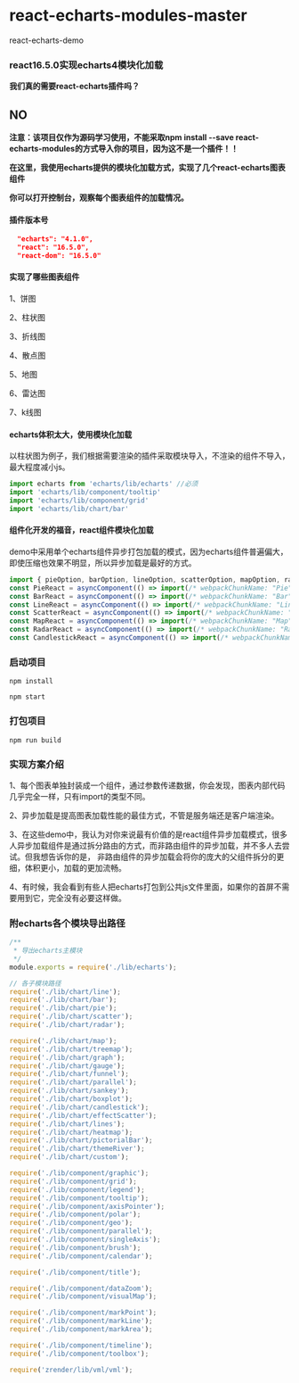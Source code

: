 # react-echarts-modules-master
 react-echarts-demo
 ### react16.5.0实现echarts4模块化加载

 **我们真的需要react-echarts插件吗？**

 ## NO

 **注意：该项目仅作为源码学习使用，不能采取npm install --save react-echarts-modules的方式导入你的项目，因为这不是一个插件！！**

 **在这里，我使用echarts提供的模块化加载方式，实现了几个react-echarts图表组件**

 **你可以打开控制台，观察每个图表组件的加载情况。**

 #### 插件版本号

 ```json
   "echarts": "4.1.0",
   "react": "16.5.0",
   "react-dom": "16.5.0"
 ```

 #### 实现了哪些图表组件

 1、饼图

 2、柱状图

 3、折线图

 4、散点图

 5、地图

 6、雷达图

 7、k线图


 #### echarts体积太大，使用模块化加载

 以柱状图为例子，我们根据需要渲染的插件采取模块导入，不渲染的组件不导入，最大程度减小js。

 ```javascript
 import echarts from 'echarts/lib/echarts' //必须
 import 'echarts/lib/component/tooltip'
 import 'echarts/lib/component/grid'
 import 'echarts/lib/chart/bar'
 ```

 #### 组件化开发的福音，react组件模块化加载

 demo中采用单个echarts组件异步打包加载的模式，因为echarts组件普遍偏大，即使压缩也效果不明显，所以异步加载是最好的方式。

 ```javascript
 import { pieOption, barOption, lineOption, scatterOption, mapOption, radarOption, candlestickOption } from './optionConfig/options'
 const PieReact = asyncComponent(() => import(/* webpackChunkName: "Pie" */'./EchartsDemo/PieReact'))  //饼图组件
 const BarReact = asyncComponent(() => import(/* webpackChunkName: "Bar" */'./EchartsDemo/BarReact')) //柱状图组件
 const LineReact = asyncComponent(() => import(/* webpackChunkName: "Line" */'./EchartsDemo/LineReact'))  //折线图组件
 const ScatterReact = asyncComponent(() => import(/* webpackChunkName: "Scatter" */'./EchartsDemo/ScatterReact'))  //散点图组件
 const MapReact = asyncComponent(() => import(/* webpackChunkName: "Map" */'./EchartsDemo/MapReact'))  //地图组件
 const RadarReact = asyncComponent(() => import(/* webpackChunkName: "Radar" */'./EchartsDemo/RadarReact')) //雷达图组件
 const CandlestickReact = asyncComponent(() => import(/* webpackChunkName: "Candlestick" */'./EchartsDemo/CandlestickReact')) //k线图组件
 ```

 ### 启动项目

 ```npm
 npm install
 ```

 ```npm
 npm start
 ```

 ### 打包项目

 ```npm
 npm run build
 ```

 ### 实现方案介绍

 1、每个图表单独封装成一个组件，通过参数传递数据，你会发现，图表内部代码几乎完全一样，只有import的类型不同。

 2、异步加载是提高图表加载性能的最佳方式，不管是服务端还是客户端渲染。

 3、在这些demo中，我认为对你来说最有价值的是react组件异步加载模式，很多人异步加载组件是通过拆分路由的方式，而非路由组件的异步加载，并不多人去尝试。但我想告诉你的是，
 非路由组件的异步加载会将你的庞大的父组件拆分的更细，体积更小，加载的更加流畅。

 4、有时候，我会看到有些人把echarts打包到公共js文件里面，如果你的首屏不需要用到它，完全没有必要这样做。

 ### 附echarts各个模块导出路径

 ```javascript
 /**
  * 导出echarts主模块
  */
 module.exports = require('./lib/echarts');

 // 各子模块路径
 require('./lib/chart/line');
 require('./lib/chart/bar');
 require('./lib/chart/pie');
 require('./lib/chart/scatter');
 require('./lib/chart/radar');

 require('./lib/chart/map');
 require('./lib/chart/treemap');
 require('./lib/chart/graph');
 require('./lib/chart/gauge');
 require('./lib/chart/funnel');
 require('./lib/chart/parallel');
 require('./lib/chart/sankey');
 require('./lib/chart/boxplot');
 require('./lib/chart/candlestick');
 require('./lib/chart/effectScatter');
 require('./lib/chart/lines');
 require('./lib/chart/heatmap');
 require('./lib/chart/pictorialBar');
 require('./lib/chart/themeRiver');
 require('./lib/chart/custom');

 require('./lib/component/graphic');
 require('./lib/component/grid');
 require('./lib/component/legend');
 require('./lib/component/tooltip');
 require('./lib/component/axisPointer');
 require('./lib/component/polar');
 require('./lib/component/geo');
 require('./lib/component/parallel');
 require('./lib/component/singleAxis');
 require('./lib/component/brush');
 require('./lib/component/calendar');

 require('./lib/component/title');

 require('./lib/component/dataZoom');
 require('./lib/component/visualMap');

 require('./lib/component/markPoint');
 require('./lib/component/markLine');
 require('./lib/component/markArea');

 require('./lib/component/timeline');
 require('./lib/component/toolbox');

 require('zrender/lib/vml/vml');

 ```
